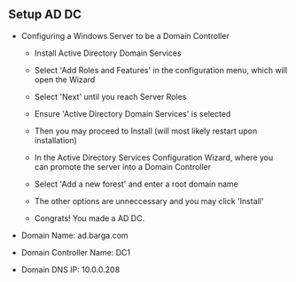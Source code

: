 ## Setup AD DC

- Configuring a Windows Server to be a Domain Controller
  - Install Active Directory Domain Services
  - Select 'Add Roles and Features' in the configuration menu, which will open the Wizard
  - Select 'Next' until you reach Server Roles
  - Ensure 'Active Directory Domain Services' is selected
  - Then you may proceed to Install (will most likely restart upon installation)
 
  - In the Active Directory Services Configuration Wizard, where you can promote the server into a Domain Controller
  - Select 'Add a new forest' and enter a root domain name
  - The other options are unneccessary and you may click 'Install'
  - Congrats! You made a AD DC.

- Domain Name: ad.barga.com
- Domain Controller Name: DC1
- Domain DNS IP: 10.0.0.208

